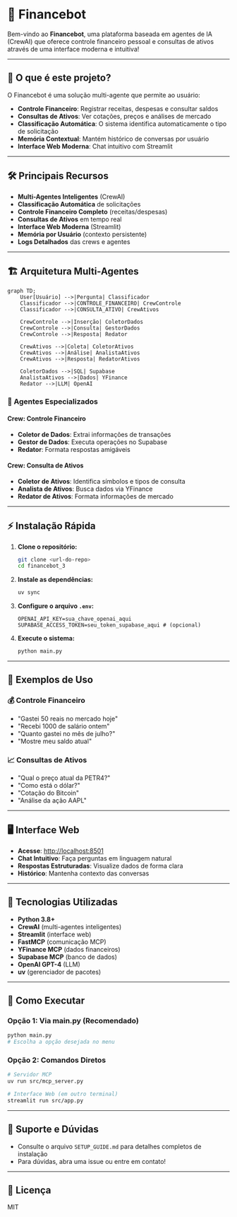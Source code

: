 # 🤖 Financebot

Bem-vindo ao **Financebot**, uma plataforma baseada em agentes de IA (CrewAI) que oferece controle financeiro pessoal e consultas de ativos através de uma interface moderna e intuitiva!

---

## 🚀 O que é este projeto?

O Financebot é uma solução multi-agente que permite ao usuário:
- **Controle Financeiro**: Registrar receitas, despesas e consultar saldos
- **Consultas de Ativos**: Ver cotações, preços e análises de mercado
- **Classificação Automática**: O sistema identifica automaticamente o tipo de solicitação
- **Memória Contextual**: Mantém histórico de conversas por usuário
- **Interface Web Moderna**: Chat intuitivo com Streamlit

---

## 🛠️ Principais Recursos

- **Multi-Agentes Inteligentes** (CrewAI)
- **Classificação Automática** de solicitações
- **Controle Financeiro Completo** (receitas/despesas)
- **Consultas de Ativos** em tempo real
- **Interface Web Moderna** (Streamlit)
- **Memória por Usuário** (contexto persistente)
- **Logs Detalhados** das crews e agentes

---

## 🏗️ Arquitetura Multi-Agentes

```mermaid
graph TD;
    User[Usuário] -->|Pergunta| Classificador
    Classificador -->|CONTROLE_FINANCEIRO| CrewControle
    Classificador -->|CONSULTA_ATIVO| CrewAtivos
    
    CrewControle -->|Inserção| ColetorDados
    CrewControle -->|Consulta| GestorDados
    CrewControle -->|Resposta| Redator
    
    CrewAtivos -->|Coleta| ColetorAtivos
    CrewAtivos -->|Análise| AnalistaAtivos
    CrewAtivos -->|Resposta| RedatorAtivos
    
    ColetorDados -->|SQL| Supabase
    AnalistaAtivos -->|Dados| YFinance
    Redator -->|LLM| OpenAI
```

### 🤖 Agentes Especializados

#### **Crew: Controle Financeiro**
- **Coletor de Dados**: Extrai informações de transações
- **Gestor de Dados**: Executa operações no Supabase
- **Redator**: Formata respostas amigáveis

#### **Crew: Consulta de Ativos**
- **Coletor de Ativos**: Identifica símbolos e tipos de consulta
- **Analista de Ativos**: Busca dados via YFinance
- **Redator de Ativos**: Formata informações de mercado

---

## ⚡ Instalação Rápida

1. **Clone o repositório:**
   ```bash
   git clone <url-do-repo>
   cd financebot_3
   ```

2. **Instale as dependências:**
   ```bash
   uv sync
   ```

3. **Configure o arquivo `.env`:**
   ```env
   OPENAI_API_KEY=sua_chave_openai_aqui
   SUPABASE_ACCESS_TOKEN=seu_token_supabase_aqui # (opcional)
   ```

4. **Execute o sistema:**
   ```bash
   python main.py
   ```

---

## 💬 Exemplos de Uso

### 💰 Controle Financeiro
- "Gastei 50 reais no mercado hoje"
- "Recebi 1000 de salário ontem"
- "Quanto gastei no mês de julho?"
- "Mostre meu saldo atual"

### 📈 Consultas de Ativos
- "Qual o preço atual da PETR4?"
- "Como está o dólar?"
- "Cotação do Bitcoin"
- "Análise da ação AAPL"

---

## 🖥️ Interface Web

- **Acesse**: [http://localhost:8501](http://localhost:8501)
- **Chat Intuitivo**: Faça perguntas em linguagem natural
- **Respostas Estruturadas**: Visualize dados de forma clara
- **Histórico**: Mantenha contexto das conversas

---

## 🧩 Tecnologias Utilizadas

- **Python 3.8+**
- **CrewAI** (multi-agentes inteligentes)
- **Streamlit** (interface web)
- **FastMCP** (comunicação MCP)
- **YFinance MCP** (dados financeiros)
- **Supabase MCP** (banco de dados)
- **OpenAI GPT-4** (LLM)
- **uv** (gerenciador de pacotes)

---

## 🚀 Como Executar

### Opção 1: Via main.py (Recomendado)
```bash
python main.py
# Escolha a opção desejada no menu
```

### Opção 2: Comandos Diretos
```bash
# Servidor MCP
uv run src/mcp_server.py

# Interface Web (em outro terminal)
streamlit run src/app.py
```

---

## 🛟 Suporte e Dúvidas

- Consulte o arquivo `SETUP_GUIDE.md` para detalhes completos de instalação
- Para dúvidas, abra uma issue ou entre em contato!

---

## 📄 Licença

MIT
